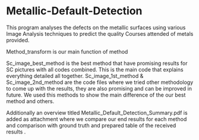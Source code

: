 # Metallic-Default-Detection
This program analyses the defects on the metallic surfaces using various Image Analysis techniques to predict the quality Courses attended of metals provided.






Method_transform is our main function of method

Sc_image_best_method is the best method that have promising results for SC pictures
with all codes combined. This is the main code that explains everything detailed
all together.
Sc_image_1st_method & Sc_image_2nd_method are the code files where we tried other
methodology to come up with the results, they are also promising and can be improved
in future. We used this methods to show the main difference of the our best method
and others. 

Additionally an overview titled Metallic_Default_Detection_Summary.pdf  is added as attachment where we compare our end results for 
each method and comparison with ground truth and prepared table of the received results .
